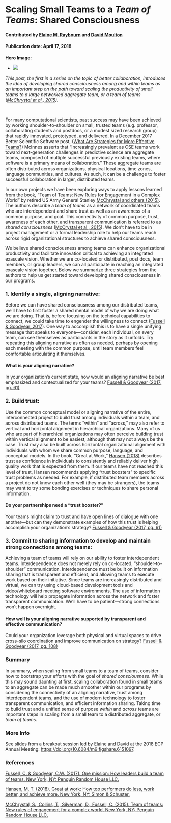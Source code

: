 # Scaling Small Teams to a *Team of Teams*: Shared Consciousness

#### Contributed by [Elaine M. Raybourn](https://github.com/elaineraybourn "Elaine Raybourn GitHub Profile") and [David Moulton](https://github.com/jd-moulton "David Moulton GitHub Profile")

#### Publication date: April 17, 2018

**Hero Image:**

- <img src='https://github.com/betterscientificsoftware/images/raw/master/Blog_TeamworkImage_Blue_1176_432.jpg' />

*This post, the first in a series on the topic of better collaboration, introduces the idea of developing shared consciousness among and within teams as an important step on the path toward scaling the productivity of small teams to a large networked aggregate team, or a team of teams ([McChrystal et al., 2015](#user-content-ref-mcchrystal2015)).* 

<br>

For many computational scientists, past success may have been achieved by working shoulder-to-shoulder on small, trusted teams (e.g.  professor, collaborating students and postdocs, or a modest sized research group) that rapidly innovated, prototyped, and delivered. In a December 2017 Better Scientific Software post, ([What Are Strategies for More Effective Teams?](https://bssw.io/resources/what-are-strategies-for-more-effective-teams)) McInnes asserts that “increasingly prevalent as CSE teams work toward next-generation challenges in predictive science are aggregate teams, composed of multiple successful previously existing teams, where software is a primary means of collaboration.” These aggregate teams are often distributed across organizations, physical locations, time zones, language communities, and cultures. As such, it can be a challenge to foster successful collaboration in larger, distributed teams. 

In our own projects we have been exploring ways to apply lessons learned from the book, “Team of Teams: New Rules for Engagement in a Complex World” by retired US Army General Stanley [McChrystal and others (2015)](#user-content-ref-mcchrystal2015). The authors describe a *team of teams* as a network of coordinated teams who are interdependent and share trust as well as an awareness of a common purpose, and goal. This connectivity of common purpose, trust, awareness of each other, and transparent communication is referred to as *shared consciousness*  ([McCrystal et al., 2015](#user-content-ref-mcchrystal2015)). We don’t have to be in project management or a formal leadership role to help our teams reach across rigid organizational structures to achieve shared consciousness. 

We believe shared consciousness among teams can enhance organizational productivity and facilitate innovation critical to achieving an integrated exascale vision. Whether we are co-located or distributed, post docs, team members, or group leaders, we can all participate in reaching an integrated exascale vision together. Below we summarize three strategies from the authors to help us get started toward developing shared consciousness in our programs. 

### 1. Identify a single, aligning narrative: 

Before we can have shared consciousness among our distributed teams, we’ll have to first foster a shared mental model of why we are doing what we are doing. That is, before focusing on the technical capabilities to connect, we could take time to engender the willingness to connect ([Fussell & Goodyear, 2017](#user-content-ref-fussell2017)).  One way to accomplish this is to have a single unifying message that speaks to everyone—consider, each individual, on every team, can see themselves as participants in the story as it unfolds. Try repeating this aligning narrative as often as needed, perhaps by opening each meeting with the common purpose, until team members feel comfortable articulating it themselves.

#### What is your aligning narrative? 
In your organization’s current state, how would an aligning narrative be best emphasized and contextualized for your teams?  [Fussell & Goodyear (2017, pg. 61)](#user-content-ref-fussell2017) 

### 2. Build trust: 

Use the common conceptual model or aligning narrative of the entire, interconnected project to build trust among individuals within a team, and across distributed teams. The terms “within” and “across,” may also refer to vertical and horizontal alignment in hierarchical organizations. Many of us who are part of hierarchical organizations may often perceive building trust within vertical alignment to be easiest, although that may not always be the case. Trust may also be built across horizontal organizational alignment with individuals with whom we share common purpose, language, and conceptual models. In the book, “Great at Work,” [Hansen (2018)](#user-content-ref-hansen2018) describes trust as confidence in individuals to consistently and reliably deliver high quality work that is expected from them. If our teams have not reached this level of trust, Hansen recommends applying “trust boosters” to specific trust problems as needed. For example, if distributed team members across a project do not know each other well (they may be strangers), the teams may want to try some bonding exercises or techniques to share personal information.

#### Do your partnerships need a “trust booster?” 
Your teams might claim to trust and have open lines of dialogue with one another—but can they demonstrate examples of how this trust is helping accomplish your organization’s strategy? [Fussell & Goodyear (2017, pg. 61)](#user-content-ref-fussell2017)

### 3. Commit to sharing information to develop and maintain strong connections among teams:  

Achieving a team of teams will rely on our ability to foster interdependent teams. Interdependence does not merely rely on co-located, “shoulder-to-shoulder” communication. Interdependence must be built on information sharing that is transparent and efficient, and allowing teams to execute work based on their initiative. Since teams are increasingly distributed and virtual, we can try using cloud-based development tools and video/whiteboard meeting software environments. The use of information technology will help propagate information across the network and foster transparent communication. We’ll have to be patient—strong connections won’t happen overnight. 

#### How well is your aligning narrative supported by transparent and effective communication?
Could your organization leverage both physical and virtual spaces to drive cross-silo coordination and improve communication on strategy? [Fussell & Goodyear (2017, pg. 108)](#user-content-ref-fussell2017)

### Summary
In summary, when scaling from small teams to a team of teams, consider how to bootstrap your efforts with the goal of *shared consciousness*. While this may sound daunting at first, scaling collaboration found in small teams to an aggregate can be made much smoother within our programs by considering the connectivity of an aligning narrative, trust among interdependent teams, and the use of modern technology to foster transparent communication, and efficient information sharing. Taking time to build trust and a unified sense of purpose *within* and *across* teams are important steps in scaling from a small team to a distributed aggregate, or *team of teams*. 

### More Info
See slides from a breakout session led by Elaine and David at the 2018 ECP Annual Meeting: https://doi.org/10.6084/m9.figshare.6151097.

### References
<a id="ref-fussell2017"></a>[Fussell, C. & Goodyear, C.W. (2017). One mission: How leaders build a team of teams. New York, NY: Penguin Random House LLC.](http://a.co/5e1O2Gw)

<a id="ref-hansen2018"></a>[Hansen, M. T. (2018). Great at work: How top performers do less, work better, and achieve more. New York, NY: Simon & Schuster.](http://a.co/0GVBs08)

<a id="ref-mcchrystal2015"></a>[McChrystal, S., Collins, T., Silverman, D., Fussell, C. (2015). Team of teams: New rules of engagement for a complex world. New York, NY: Penguin Random House LLC.](http://a.co/38vFE6K)

<!---
Publish: Yes
Categories: collaboration
Topics: strategies for effective teams, discussion and question sites, projects and organizations
Tags: bssw-blog-article
Level: 2
Prerequisites: default
Aggregate: none

SAND #: SAND2018-3296 W
Image owned or licensed by Sandia
--->
